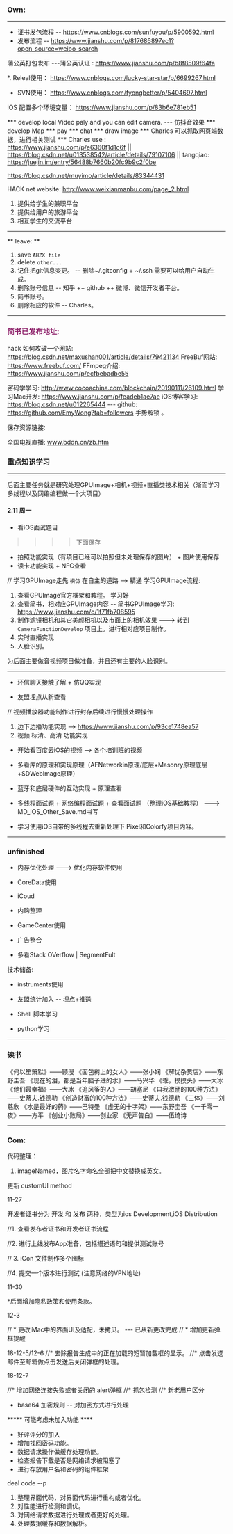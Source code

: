  


### Own:
------------------------------------

* 证书发包流程 -- https://www.cnblogs.com/sunfuyou/p/5900592.html
* 发布流程 --  https://www.jianshu.com/p/817686897ec1?open_source=weibo_search

蒲公英打包发布 ---蒲公英认证 : https://www.jianshu.com/p/b8f8509f64fa

*. Releal使用： https://www.cnblogs.com/lucky-star-star/p/6699267.html

* SVN使用： https://www.cnblogs.com/fyongbetter/p/5404697.html

iOS 配置多个环境变量： https://www.jianshu.com/p/83b6e781eb51

*** develop local Video paly and you can edit camera.  --- 仿抖音效果
*** develop Map
*** pay
*** chat
*** draw image
*** Charles 可以抓取网页端数据，进行相关测试
*** Charles use :  https://www.jianshu.com/p/e6360f1d1c6f  || https://blog.csdn.net/u013538542/article/details/79107106 || tangqiao: https://juejin.im/entry/56488b7660b20fc9b9c2f0be

https://blog.csdn.net/muyimo/article/details/83344431

HACK net website: http://www.weixianmanbu.com/page_2.html

1. 提供给学生的兼职平台
2. 提供给用户的旅游平台
3. 相互学生的交流平台


-   -   -   -   -   -   -   -   -   -   -   -   -   -   -   -   -   -   -   -   -   -   -   -   -   -   -   -   -   -   -   -   -   -   -   -   -  -   




** leave: **
1. save `AHZX file`
2. delete `other...`
3. 记住把git信息变更。 -- 删除~/.gitconfig + ~/.ssh 需要可以给用户自动生成。
4. 删除账号信息 -- 知乎  ++ github ++ 微博、微信开发者平台。
5. 简书账号。
6. 删除相应的软件 -- Charles。

-   -   -   -   -   -   -   -   -   -   -   -   -   -   -   -   -   -   -   -   -   -   -   -   -   -   -   -   -   -   -   -   -   -   -   -   -  -   

### <font color=#8E236B> 简书已发布地址:  </font>


hack 如何攻破一个网站: https://blog.csdn.net/maxushan001/article/details/79421134
FreeBuf网站: https://www.freebuf.com/
FFmpeg介绍: https://www.jianshu.com/p/ecfbebadbe55

密码学学习: http://www.cocoachina.com/blockchain/20190111/26109.html
学习Mac开发: https://www.jianshu.com/p/feadeb1ae7ae
iOS博客学习: https://blog.csdn.net/u012265444 --- github: https://github.com/EmyWong?tab=followers 手势解锁 。


保存资源链接: 

全国电视直播: www.bddn.cn/zb.htm



### 重点知识学习


-   -   -   -   -   -   -   -   -   -   -   -   -   -   -   -   -   -   -   -   -   -   -   -   -   -   -   -   -   -   -   -   -   -   -   -   -  -   



后面主要任务就是研究处理GPUImage+相机+视频+直播类技术相关（渐而学习多线程以及网络编程做一个大项目）

#### 2.11 周一 

* 看iOS面试题目



>>>> 下面保存


* 拍照功能实现（有项目已经可以拍照但未处理保存的图片） + 图片使用保存
* 读卡功能实现 + NFC查看

// 学习GPUImage走先 `模仿` 在自主的道路 --> 精通
学习GPUImage流程:

1. 查看GPUImage官方框架和教程。 学习好
2. 查看简书，相对应GPUImage内容 -- 简书GPUImage学习:  https://www.jianshu.com/c/1f71fb708595
3. 制作滤镜相机和其它美颜相机以及市面上的相机效果 ---> 转到 `CameraFunctionDevelop` 项目上。进行相对应项目制作。
4. 实时直播实现
5. 人脸识别。


为后面主要做音视频项目做准备，并且还有主要的人脸识别。


-   -   -   -   -   -   -   -   -   -   -   -   -   -   -   -   -   -   -   -   -   -   -   -   -   -   -   -   -   -   -   -   -   -   -   -   -  -   

* 环信聊天接触了解 + 仿QQ实现


* 友盟埋点从新查看

// 视频播放器功能制作进行封存后续进行慢慢处理操作
1. 边下边播功能实现 -->  https://www.jianshu.com/p/93ce1748ea57
2. 视频 标清、高清 功能实现


* 开始看百度云iOS的视频    --> 各个培训班的视频

* 多看库的原理和实现原理（AFNetworkin原理/底层+Masonry原理底层+SDWebImage原理）



* 蓝牙和底层硬件的互动实现 + 原理查看

* 多线程面试题 + 网络编程面试题 + 查看面试题 （整理iOS基础教程）  ---> MD_iOS_Other_Save.md书写
* 学习使用iOS自带的多线程去重新处理下 Pixel和Colorfy项目内容。


-   -   -   -   -   -   -   -   -   -   -   -   -   -   -   -   -   -   -   -   -   -   -   -   -   -   -   -   -   -   -   -   -   -   -   -   -  -   

### unfinished
* 内存优化处理 ---> 优化内存软件使用
* CoreData使用
* iCoud
* 内购整理
* GameCenter使用
* 广告整合

* 多看Stack OVerflow | SegmentFult

技术储备:

* instruments使用
* 友盟统计加入 -- 埋点+推送

* Shell 脚本学习
* python学习


-   -   -   -   -   -   -   -   -   -   -   -   -   -   -   -   -   -   -   -   -   -   -   -   -   -   -   -   -   -   -   -   -   -   -   -   -  -   

### 读书

《何以笙箫默》——顾漫
《面包树上的女人》——张小娴
《解忧杂货店》——东野圭吾
《现在的泪，都是当年脑子进的水》——马兴华
《乖，摸摸头》——大冰
《他们最幸福》——大冰
《追风筝的人》——胡塞尼
《自我激励的100种方法》——史蒂夫.钱德勒
《创造财富的100种方法》——史蒂夫.钱德勒
《三体》——刘慈欣
《水是最好的药》——巴特曼
《虚无的十字架》——东野圭吾
《一千零一夜》——方平
《创业小败局》——创业家
《无声告白》——伍绮诗





-   -   -   -   -   -   -   -   -   -   -   -   -   -   -   -   -   -   -   -   -   -   -   -   -   -   -   -   -   -   -   -   -   -   -   -   -  -   

### Com:


代码整理： 
1. imageNamed，图片名字命名全部把中文替换成英文。

更新 customUI method


11-27


开发者证书分为 开发 和 发布 两种，类型为ios Development,iOS Distribution

//1. 查看发布者证书和开发者证书流程

//2. 进行上线发布App准备，包括描述语句和提供测试账号

// 3. iCon 文件制作多个图标

//4. 提交一个版本进行测试  (注意网络的VPN地址)

11-30

*后面增加隐私政策和使用条款。


12-3

// * 更改iMac中的界面UI及适配，未拷贝。 --- 已从新更改完成
// * 增加更新弹框提醒

18-12-5/12-6
//* 去除报告生成中的正在加载的短暂加载框的显示。
//* 点击发送邮件至邮箱做点击发送后关闭弹框的处理。


18-12-7

//* 增加网络连接失败或者关闭的 alert弹框
//* 抓包检测
//* 新老用户区分



* base64 加密规则  -- 对加密方式进行处理


***** 可能考虑未加入功能 ****
* 好评评分的加入
* 增加找回密码功能。
* 数据请求操作做缓存处理功能。
* 检查报告下载是否是网络请求被阻塞了
* 进行存放用户名和密码的组件框架



deal code --p
1. 整理界面代码，对界面代码进行重构或者优化。
2. 对性能进行检测和调优。
3. 对网络请求数据进行处理或者更好的处理。
4. 处理数据缓存和数据解析。





